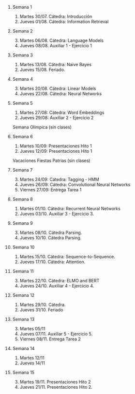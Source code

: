 

1. Semana 1
	
   1. Martes 30/07. Cátedra: Introducción
   2. Jueves 01/08. Cátedra: Information Retrieval
   
2. Semana 2
	 	
    3. Martes 06/08. Cátedra:  Language Models
    4. Jueves 08/08. Auxiliar 1 - Ejercicio 1
    
3. Semana 3

     1. Martes 13/08. Cátedra: Naive Bayes
     2. Jueves 15/08. Feriado.

4. Semana 4

     3. Martes 20/08. Cátedra: Linear Models
     4. Jueves 22/08. Cátedra:  Neural Networks

5. Semana 5

     1. Martes 27/08: Cátedra:  Word Embeddings
     2. Jueves 29/08: Auxiliar 2 - Ejercicio 2

     Semana Olímpica (sin clases)

6. Semana 6

     1. Martes 10/09: Presentaciones Hito 1
     2. Jueves 12/09: Presentaciones Hito 1

     Vacaciones Fiestas Patrias (sin clases)

7. Semana 7

     3. Martes 24/09: Cátedra:  Tagging - HMM
     4. Jueves 26/09: Cátedra:  Convolutional Neural Networks
     5. Viernes 27/09: Entrega Tarea 1

8. Semana 8

     1. Martes 01/10. Cátedra:  Recurrent Neural Networks
     2. Jueves 03/10. Auxiliar 3 - Ejercicio 3.

9. Semana 9

     3. Martes 08/10. Cátedra Parsing.
     4. Jueves 10/10. Cátedra Parsing. 

10. Semana 10

     1. Martes 15/10. Cátedra: Sequence-to-Sequence.
     2. Jueves 17/10. Cátedra: Attention. 

11. Semana 11

      3. Martes 22/10. Cátedra: ELMO and BERT
      4. Jueves 24/10. Auxiliar 4 - Ejercicio 4. 

12. Semana 12

      1. Martes 29/10. Cátedra.
      2. Jueves 31/10. Feriado

13. Semana 13

      3. Martes 05/11
      4. Jueves 07/11. Auxiliar 5 - Ejercicio 5.
      5. Viernes 08/11. Entrega Tarea 2

14. Semana 14

      1. Martes 12/11
      2. Jueves 14/11

15. Semana 15

      3. Martes 19/11. Presentaciones Hito 2
      4. Jueves 21/11. Presentaciones Hito 2.



